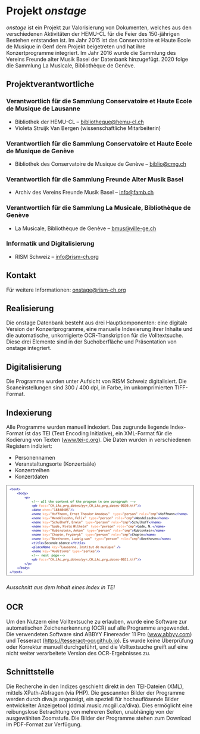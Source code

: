 # Projekt _onstage_
_onstage_ ist ein Projekt zur Valorisierung von Dokumenten, welches aus den verschiedenen Aktivitäten der HEMU-CL für die Feier des 150-jährigen Bestehen entstanden ist. Im Jahr 2015 ist das Conservatoire et Haute Ecole de Musique in Genf dem Projekt beigetreten und hat ihre Konzertprogramme integriert. Im Jahr 2016 wurde die Sammlung des Vereins Freunde alter Musik Basel der Datenbank hinzugefügt. 2020 folge die Sammlung La Musicale, Bibliothèque de Genève.

## Projektverantwortliche
### Verantwortlich für die Sammlung Conservatoire et Haute Ecole de Musique de Lausanne

* Bibliothek der HEMU-CL – bibliotheque@hemu-cl.ch
* Violeta Struijk Van Bergen (wissenschaftliche Mitarbeiterin)

### Verantwortlich für die Sammlung Conservatoire et Haute Ecole de Musique de Genève

* Bibliothek des Conservatoire de Musique de Genève – biblio@cmg.ch

### Verantwortlich für die Sammlung Freunde Alter Musik Basel

* Archiv des Vereins Freunde Musik Basel – info@famb.ch

### Verantwortlich für die Sammlung La Musicale, Bibliothèque de Genève

* La Musicale, Bibliothèque de Genève – bmus@ville-ge.ch

### Informatik und Digitalisierung

* RISM Schweiz – info@rism-ch.org

## Kontakt
Für weitere Informationen: onstage@rism-ch.org

## Realisierung
Die onstage Datenbank besteht aus drei Hauptkomponenten: eine digitale Version der Konzertprogramme, eine manuelle Indexierung ihrer Inhalte und die automatische, unkorrigierte OCR-Transkription für die Volltextsuche. Diese drei Elemente sind in der Suchoberfläche und Präsentation von onstage integriert.

## Digitalisierung
Die Programme wurden unter Aufsicht von RISM Schweiz digitalisiert. Die Scaneinstellungen sind 300 / 400 dpi, in Farbe, im unkomprimierten TIFF-Format.

## Indexierung
Alle Programme wurden manuell indexiert. Das zugrunde liegende Index-Format ist das TEI (Text Encoding Initiative), ein XML-Format für die Kodierung von Texten (www.tei-c.org). Die Daten wurden in verschiedenen Registern indiziert:

* Personennamen
* Veranstaltungsorte (Konzertsäle)
* Konzertreihen
* Konzertdaten

![tei-example](https://raw.githubusercontent.com/rism-ch/onstage-texts/master/images/tei-example.png)
###### Ausschnitt aus dem Inhalt eines Index in TEI

## OCR
Um den Nutzern eine Volltextsuche zu erlauben, wurde eine Software zur automatischen Zeichenerkennung (OCR) auf alle Programme angewendet. Die verwendeten Software sind ABBYY Finereader 11 Pro (www.abbyy.com) und Tesseract (https://tesseract-ocr.github.io). Es wurde keine Überprüfung oder Korrektur manuell durchgeführt, und die Volltextsuche greift auf eine nicht weiter verarbeitete Version des OCR-Ergebnisses zu.

## Schnittstelle
Die Recherche in den Indizes geschieht direkt in den TEI-Dateien (XML), mittels XPath-Abfragen (via PHP). Die gescannten Bilder der Programme werden durch diva.js angezeigt, ein speziell für hochauflösende Bilder entwickelter Anzeigetool (ddmal.music.mcgill.ca/diva). Dies ermöglicht eine reibungslose Betrachtung von mehreren Seiten, unabhängig von der ausgewählten Zoomstufe. Die Bilder der Programme stehen zum Download im PDF-Format zur Verfügung.
